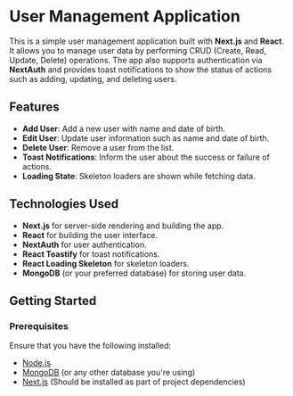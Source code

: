 # User Management Application

This is a simple user management application built with **Next.js** and **React**. It allows you to manage user data by performing CRUD (Create, Read, Update, Delete) operations. The app also supports authentication via **NextAuth** and provides toast notifications to show the status of actions such as adding, updating, and deleting users.

## Features

- **Add User**: Add a new user with name and date of birth.
- **Edit User**: Update user information such as name and date of birth.
- **Delete User**: Remove a user from the list.
- **Toast Notifications**: Inform the user about the success or failure of actions.
- **Loading State**: Skeleton loaders are shown while fetching data.

## Technologies Used

- **Next.js** for server-side rendering and building the app.
- **React** for building the user interface.
- **NextAuth** for user authentication.
- **React Toastify** for toast notifications.
- **React Loading Skeleton** for skeleton loaders.
- **MongoDB** (or your preferred database) for storing user data.

## Getting Started

### Prerequisites

Ensure that you have the following installed:

- [Node.js](https://nodejs.org/)
- [MongoDB](https://www.mongodb.com/) (or any other database you're using)
- [Next.js](https://nextjs.org/) (Should be installed as part of project dependencies)

